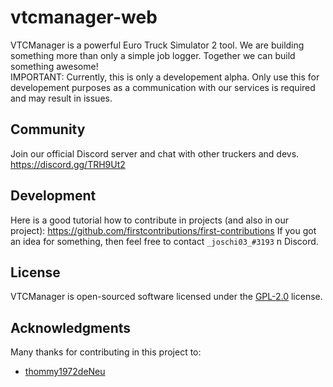 # vtcmanager-web
VTCManager is a powerful Euro Truck Simulator 2 tool. We are building something more than only a simple job logger. Together we can build something awesome! <br>
IMPORTANT: Currently, this is only a developement alpha. Only use this for developement purposes as a communication with our services is required and may result in issues.

## Community
Join our official Discord server and chat with other truckers and devs. https://discord.gg/TRH9Ut2
## Development
Here is a good tutorial how to contribute in projects (and also in our project): https://github.com/firstcontributions/first-contributions
If you got an idea for something, then feel free to contact `_joschi03_#3193` n Discord.
## License
VTCManager is open-sourced software licensed under the [GPL-2.0](https://github.com/VTCManager/vtcmanager-web/blob/master/LICENSE) license.
## Acknowledgments
Many thanks for contributing in this project to:
* [thommy1972deNeu](https://github.com/thommy1972deNeu)
